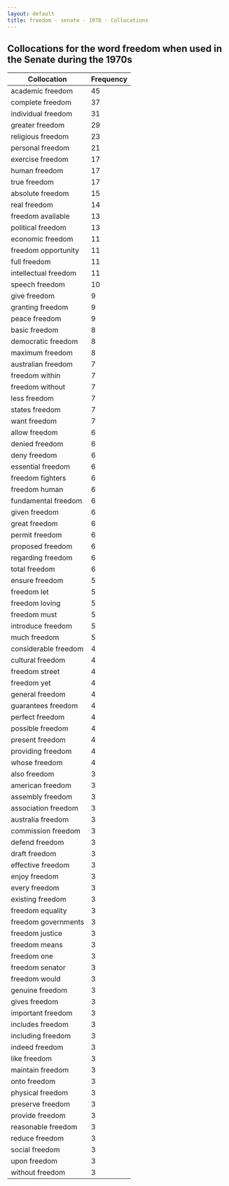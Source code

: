 ```yaml
---
layout: default
title: freedom - senate - 1970 - Collocations
---
```

## Collocations for the word **freedom** when used in the Senate during the 1970s

| Collocation | Frequency |
|--------------|----------------|
|academic freedom|45|
|complete freedom|37|
|individual freedom|31|
|greater freedom|29|
|religious freedom|23|
|personal freedom|21|
|exercise freedom|17|
|human freedom|17|
|true freedom|17|
|absolute freedom|15|
|real freedom|14|
|freedom available|13|
|political freedom|13|
|economic freedom|11|
|freedom opportunity|11|
|full freedom|11|
|intellectual freedom|11|
|speech freedom|10|
|give freedom|9|
|granting freedom|9|
|peace freedom|9|
|basic freedom|8|
|democratic freedom|8|
|maximum freedom|8|
|australian freedom|7|
|freedom within|7|
|freedom without|7|
|less freedom|7|
|states freedom|7|
|want freedom|7|
|allow freedom|6|
|denied freedom|6|
|deny freedom|6|
|essential freedom|6|
|freedom fighters|6|
|freedom human|6|
|fundamental freedom|6|
|given freedom|6|
|great freedom|6|
|permit freedom|6|
|proposed freedom|6|
|regarding freedom|6|
|total freedom|6|
|ensure freedom|5|
|freedom let|5|
|freedom loving|5|
|freedom must|5|
|introduce freedom|5|
|much freedom|5|
|considerable freedom|4|
|cultural freedom|4|
|freedom street|4|
|freedom yet|4|
|general freedom|4|
|guarantees freedom|4|
|perfect freedom|4|
|possible freedom|4|
|present freedom|4|
|providing freedom|4|
|whose freedom|4|
|also freedom|3|
|american freedom|3|
|assembly freedom|3|
|association freedom|3|
|australia freedom|3|
|commission freedom|3|
|defend freedom|3|
|draft freedom|3|
|effective freedom|3|
|enjoy freedom|3|
|every freedom|3|
|existing freedom|3|
|freedom equality|3|
|freedom governments|3|
|freedom justice|3|
|freedom means|3|
|freedom one|3|
|freedom senator|3|
|freedom would|3|
|genuine freedom|3|
|gives freedom|3|
|important freedom|3|
|includes freedom|3|
|including freedom|3|
|indeed freedom|3|
|like freedom|3|
|maintain freedom|3|
|onto freedom|3|
|physical freedom|3|
|preserve freedom|3|
|provide freedom|3|
|reasonable freedom|3|
|reduce freedom|3|
|social freedom|3|
|upon freedom|3|
|without freedom|3|
